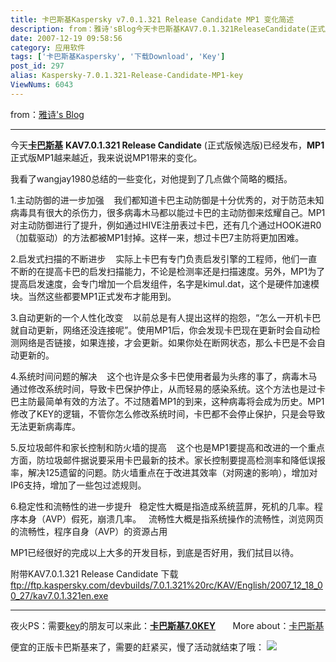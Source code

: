 ```yaml
---
title: 卡巴斯基Kaspersky v7.0.1.321 Release Candidate MP1 变化简述
description: from：雅诗'sBlog今天卡巴斯基KAV7.0.1.321ReleaseCandidate(正式版候选版)已经发布，MP1正式版MP1越来越近，我来说说MP1带来的变化。1.主动防御的进一步加强2.启发式扫描的不断进步3.自动更新的一个人性化改变4.系统时间问题的解决5.反垃圾邮件和家长控制和防火墙的提高6.稳定性和流畅性的进一步提升
date: 2007-12-19 09:58:56
category: 应用软件
tags: ['卡巴斯基Kaspersky', '下载Download', 'Key']
post_id: 297
alias: Kaspersky-7.0.1.321-Release-Candidate-MP1-key
ViewNums: 6043
---
```


from：[雅诗's Blog](http://blog.erange.cn/)

-------------------------------------------------

今天[**卡巴斯基**](/tags/%E5%8D%A1%E5%B7%B4%E6%96%AF%E5%9F%BAKaspersky) **KAV7.0.1.321 Release Candidate** (正式版候选版)已经发布，**MP1**正式版MP1越来越近，我来说说MP1带来的变化。

我看了wangjay1980总结的一些变化，对他提到了几点做个简略的概括。

1.主动防御的进一步加强
   我们都知道卡巴主动防御是十分优秀的，对于防范未知病毒具有很大的杀伤力，很多病毒木马都以能过卡巴的主动防御来炫耀自己。MP1对主动防御进行了提升，例如通过HIVE注册表过卡巴，还有几个通过HOOK进R0（加载驱动）的方法都被MP1封掉。这样一来，想过卡巴7主防将更加困难。

2.启发式扫描的不断进步
   实际上卡巴有专门负责启发引擎的工程师，他们一直不断的在提高卡巴的启发扫描能力，不论是检测率还是扫描速度。另外，MP1为了提高启发速度，会专门增加一个启发组件，名字是kimul.dat，这个是硬件加速模块。当然这些都要MP1正式发布才能用到。

3.自动更新的一个人性化改变
   以前总是有人提出这样的抱怨，“怎么一开机卡巴就自动更新，网络还没连接呢”。使用MP1后，你会发现卡巴现在更新时会自动检测网络是否链接，如果连接，才会更新。如果你处在断网状态，那么卡巴是不会自动更新的。

4.系统时间问题的解决
   这个也许是众多卡巴使用者最为头疼的事了，病毒木马通过修改系统时间，导致卡巴保护停止，从而轻易的感染系统。这个方法也是过卡巴主防最简单有效的方法了。不过随着MP1的到来，这种病毒将会成为历史。MP1修改了KEY的逻辑，不管你怎么修改系统时间，卡巴都不会停止保护，只是会导致无法更新病毒库。

5.反垃圾邮件和家长控制和防火墙的提高
   这个也是MP1要提高和改进的一个重点方面，防垃圾邮件据说要采用卡巴最新的技术。家长控制要提高检测率和降低误报率，解决125遗留的问题。防火墙重点在于改进其效率（对网速的影响），增加对IP6支持，增加了一些包过滤规则。

6.稳定性和流畅性的进一步提升
  稳定性大概是指造成系统蓝屏，死机的几率。程序本身（AVP）假死，崩溃几率。
  流畅性大概是指系统操作的流畅性，浏览网页的流畅性，程序自身（AVP）的资源占用

MP1已经很好的完成以上大多的开发目标，到底是否好用，我们拭目以待。

附带KAV7.0.1.321 Release Candidate 下载
ftp://ftp.kaspersky.com/devbuilds/7.0.1.321%20rc/KAV/English/2007_12_18_00_27/kav7.0.1.321en.exe

-------------------

夜火PS：需要[key](/tags/Key)的朋友可以来此：[**卡巴斯基7.0KEY**](/blog/201a)       More about：[卡巴斯基](/tags/%E5%8D%A1%E5%B7%B4%E6%96%AF%E5%9F%BAKaspersky)

便宜的正版卡巴斯基来了，需要的赶紧买，慢了活动就结束了哦：
[![](http://file.chanet.com.cn/image.cgi?a=73348&d=99391&u=&e=)](http://count.chanet.com.cn/click.cgi?a=73348&d=99391&u=&e=)

